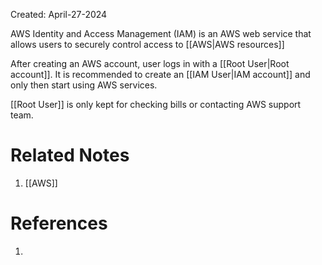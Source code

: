 Created: April-27-2024

AWS Identity and Access Management (IAM) is an AWS web service that allows users to securely control access to [[AWS|AWS resources]]

After creating an AWS account, user logs in with a [[Root User|Root account]]. It is recommended to create an [[IAM User|IAM account]] and only then start using AWS services.

[[Root User]] is only kept for checking bills or contacting AWS support team.

# Related Notes

1. [[AWS]]
# References

1. 